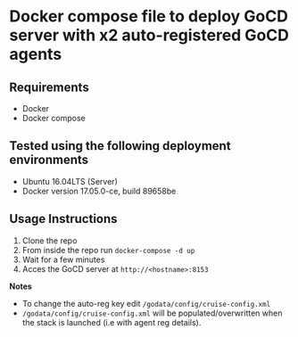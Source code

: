 # Docker compose file to deploy GoCD server with x2 auto-registered GoCD agents

## Requirements
* Docker
* Docker compose

## Tested using the following deployment environments
* Ubuntu 16.04LTS (Server)
* Docker version 17.05.0-ce, build 89658be

## Usage Instructions

1. Clone the repo
2. From inside the repo run `docker-compose -d up`
3. Wait for a few minutes
4. Acces the GoCD server at `http://<hostname>:8153`

**Notes**

- To change the auto-reg key edit `/godata/config/cruise-config.xml`
- `/godata/config/cruise-config.xml` will be populated/overwritten when the stack is launched (i.e with agent reg details).
